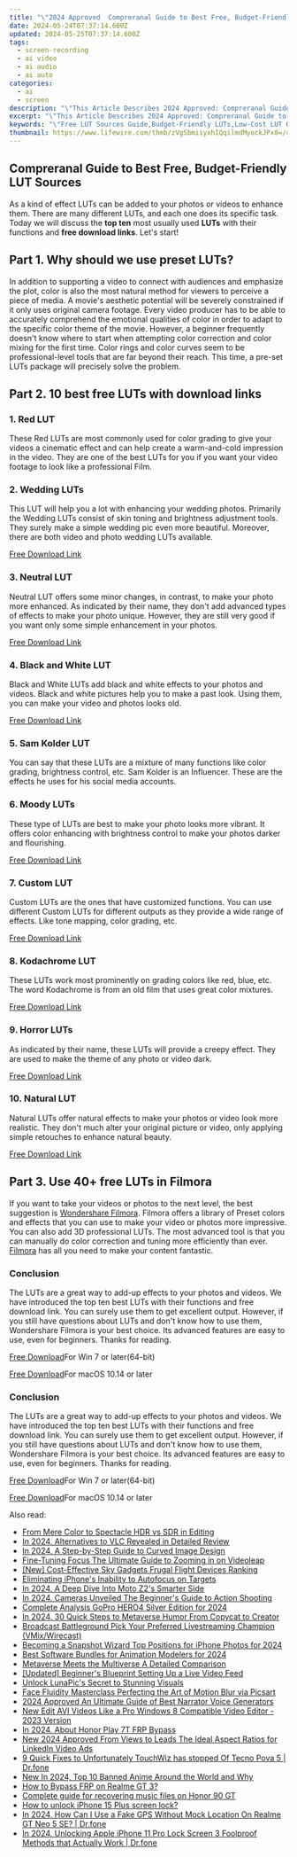 ```yaml
---
title: "\"2024 Approved  Compreranal Guide to Best Free, Budget-Friendly LUT Sources\""
date: 2024-05-24T07:37:14.600Z
updated: 2024-05-25T07:37:14.600Z
tags: 
  - screen-recording
  - ai video
  - ai audio
  - ai auto
categories: 
  - ai
  - screen
description: "\"This Article Describes 2024 Approved: Compreranal Guide to Best Free, Budget-Friendly LUT Sources\""
excerpt: "\"This Article Describes 2024 Approved: Compreranal Guide to Best Free, Budget-Friendly LUT Sources\""
keywords: "\"Free LUT Sources Guide,Budget-Friendly LUTs,Low-Cost LUT Options,Affordable LUT Resources,Guide to Free LUTs,Cheap LUT Finding Tips,Cost-Effective LUT Source\""
thumbnail: https://www.lifewire.com/thmb/zVgSbmiiyxhIQqilmdMyockJPx8=/400x300/filters:no_upscale():max_bytes(150000):strip_icc()/GettyImages-641174594-bdeb3169be1f4334a6a40ad7934fdd97.jpg
---
```


## Compreranal Guide to Best Free, Budget-Friendly LUT Sources

As a kind of effect LUTs can be added to your photos or videos to enhance them. There are many different LUTs, and each one does its specific task. Today we will discuss the **top ten** most usually used **LUTs** with their functions and **free download links**. Let's start!

## Part 1\. Why should we use preset LUTs?

In addition to supporting a video to connect with audiences and emphasize the plot, color is also the most natural method for viewers to perceive a piece of media. A movie's aesthetic potential will be severely constrained if it only uses original camera footage. Every video producer has to be able to accurately comprehend the emotional qualities of color in order to adapt to the specific color theme of the movie. However, a beginner frequently doesn't know where to start when attempting color correction and color mixing for the first time. Color rings and color curves seem to be professional-level tools that are far beyond their reach. This time, a pre-set LUTs package will precisely solve the problem.

## Part 2\. 10 best free LUTs with download links

### 1\. Red LUT

These Red LUTs are most commonly used for color grading to give your videos a cinematic effect and can help create a warm-and-cold impression in the video. They are one of the best LUTs for you if you want your video footage to look like a professional Film.

### 2\. Wedding LUTs

This LUT will help you a lot with enhancing your wedding photos. Primarily the Wedding LUTs consist of skin toning and brightness adjustment tools. They surely make a simple wedding pic even more beautiful. Moreover, there are both video and photo wedding LUTs available.

[Free Download Link](https://fixthephoto.com/free-wedding-luts)

### 3\. Neutral LUT

Neutral LUT offers some minor changes, in contrast, to make your photo more enhanced. As indicated by their name, they don't add advanced types of effects to make your photo unique. However, they are still very good if you want only some simple enhancement in your photos.

[Free Download Link](https://www.hythan.com/luts/s-log-3-neutral-lut-updated)

### 4\. Black and White LUT

Black and White LUTs add black and white effects to your photos and videos. Black and white pictures help you to make a past look. Using them, you can make your video and photos looks old.

[Free Download Link](https://fixthephoto.com/black-and-white-lut)

### 5\. Sam Kolder LUT

You can say that these LUTs are a mixture of many functions like color grading, brightness control, etc. Sam Kolder is an Influencer. These are the effects he uses for his social media accounts.

### 6\. Moody LUTs

These type of LUTs are best to make your photo looks more vibrant. It offers color enhancing with brightness control to make your photos darker and flourishing.

[Free Download Link](https://www.on1.com/free/luts/)

### 7\. Custom LUT

Custom LUTs are the ones that have customized functions. You can use different Custom LUTs for different outputs as they provide a wide range of effects. Like tone mapping, color grading, etc.

[Free Download Link](https://www.shutterstock.com/blog/free-luts-for-log-footage)

### 8\. Kodachrome LUT

These LUTs work most prominently on grading colors like red, blue, etc. The word Kodachrome is from an old film that uses great color mixtures.

[Free Download Link](https://fixthephoto.com/kodachrome-lut)

### 9\. Horror LUTs

As indicated by their name, these LUTs will provide a creepy effect. They are used to make the theme of any photo or video dark.

[Free Download Link](https://lwks.com/shortcuts-4-how-to-use-luts/)

### 10\. Natural LUT

Natural LUTs offer natural effects to make your photos or video look more realistic. They don't much alter your original picture or video, only applying simple retouches to enhance natural beauty.

[Free Download Link](https://motka.net/luts/natural-skin-tone-luts-for-dark-skin-free-download/)

## Part 3\. Use 40+ free LUTs in Filmora

If you want to take your videos or photos to the next level, the best suggestion is [Wondershare Filmora](https://tools.techidaily.com/wondershare/filmora/download/). Filmora offers a library of Preset colors and effects that you can use to make your video or photos more impressive. You can also add 3D professional LUTs. The most advanced tool is that you can manually do color correction and tuning more efficiently than ever. [Filmora](https://tools.techidaily.com/wondershare/filmora/download/) has all you need to make your content fantastic.

### Conclusion

The LUTs are a great way to add-up effects to your photos and videos. We have introduced the top ten best LUTs with their functions and free download link. You can surely use them to get excellent output. However, if you still have questions about LUTs and don't know how to use them, Wondershare Filmora is your best choice. Its advanced features are easy to use, even for beginners. Thanks for reading.

[Free Download](https://tools.techidaily.com/wondershare/filmora/download/)For Win 7 or later(64-bit)

[Free Download](https://tools.techidaily.com/wondershare/filmora/download/)For macOS 10.14 or later

### Conclusion

The LUTs are a great way to add-up effects to your photos and videos. We have introduced the top ten best LUTs with their functions and free download link. You can surely use them to get excellent output. However, if you still have questions about LUTs and don't know how to use them, Wondershare Filmora is your best choice. Its advanced features are easy to use, even for beginners. Thanks for reading.

[Free Download](https://tools.techidaily.com/wondershare/filmora/download/)For Win 7 or later(64-bit)

[Free Download](https://tools.techidaily.com/wondershare/filmora/download/)For macOS 10.14 or later

<ins class="adsbygoogle"
     style="display:block"
     data-ad-format="autorelaxed"
     data-ad-client="ca-pub-7571918770474297"
     data-ad-slot="1223367746"></ins>

<ins class="adsbygoogle"
     style="display:block"
     data-ad-format="autorelaxed"
     data-ad-client="ca-pub-7571918770474297"
     data-ad-slot="1223367746"></ins>



<ins class="adsbygoogle"
     style="display:block"
     data-ad-client="ca-pub-7571918770474297"
     data-ad-slot="8358498916"
     data-ad-format="auto"
     data-full-width-responsive="true"></ins>


<span class="atpl-alsoreadstyle">Also read:</span>
<div><ul>
<li><a href="https://extra-lessons.techidaily.com/from-mere-color-to-spectacle-hdr-vs-sdr-in-editing/"><u>From Mere Color to Spectacle  HDR vs SDR in Editing</u></a></li>
<li><a href="https://extra-lessons.techidaily.com/in-2024-alternatives-to-vlc-revealed-in-detailed-review/"><u>In 2024, Alternatives to VLC Revealed in Detailed Review</u></a></li>
<li><a href="https://extra-lessons.techidaily.com/in-2024-a-step-by-step-guide-to-curved-image-design/"><u>In 2024, A Step-by-Step Guide to Curved Image Design</u></a></li>
<li><a href="https://extra-lessons.techidaily.com/fine-tuning-focus-the-ultimate-guide-to-zooming-in-on-videoleap/"><u>Fine-Tuning Focus  The Ultimate Guide to Zooming in on Videoleap</u></a></li>
<li><a href="https://extra-lessons.techidaily.com/new-cost-effective-sky-gadgets-frugal-flight-devices-ranking/"><u>[New] Cost-Effective Sky Gadgets  Frugal Flight Devices Ranking</u></a></li>
<li><a href="https://extra-lessons.techidaily.com/eliminating-iphones-inability-to-autofocus-on-targets/"><u>Eliminating iPhone's Inability to Autofocus on Targets</u></a></li>
<li><a href="https://extra-lessons.techidaily.com/in-2024-a-deep-dive-into-moto-z2s-smarter-side/"><u>In 2024, A Deep Dive Into Moto Z2's Smarter Side</u></a></li>
<li><a href="https://extra-lessons.techidaily.com/in-2024-cameras-unveiled-the-beginners-guide-to-action-shooting/"><u>In 2024, Cameras Unveiled  The Beginner's Guide to Action Shooting</u></a></li>
<li><a href="https://extra-lessons.techidaily.com/complete-analysis-gopro-hero4-silver-edition-for-2024/"><u>Complete Analysis  GoPro HERO4 Silver Edition for 2024</u></a></li>
<li><a href="https://extra-lessons.techidaily.com/in-2024-30-quick-steps-to-metaverse-humor-from-copycat-to-creator/"><u>In 2024, 30 Quick Steps to Metaverse Humor  From Copycat to Creator</u></a></li>
<li><a href="https://extra-lessons.techidaily.com/broadcast-battleground-pick-your-preferred-livestreaming-champion-vmixwirecast/"><u>Broadcast Battleground  Pick Your Preferred Livestreaming Champion (VMix/Wirecast)</u></a></li>
<li><a href="https://extra-lessons.techidaily.com/becoming-a-snapshot-wizard-top-positions-for-iphone-photos-for-2024/"><u>Becoming a Snapshot Wizard  Top Positions for iPhone Photos for 2024</u></a></li>
<li><a href="https://extra-lessons.techidaily.com/best-software-bundles-for-animation-modelers-for-2024/"><u>Best Software Bundles for Animation Modelers for 2024</u></a></li>
<li><a href="https://extra-lessons.techidaily.com/metaverse-meets-the-multiverse-a-detailed-comparison/"><u>Metaverse Meets the Multiverse  A Detailed Comparison</u></a></li>
<li><a href="https://extra-lessons.techidaily.com/updated-beginners-blueprint-setting-up-a-live-video-feed/"><u>[Updated] Beginner's Blueprint  Setting Up a Live Video Feed</u></a></li>
<li><a href="https://extra-lessons.techidaily.com/unlock-lunapics-secret-to-stunning-visuals/"><u>Unlock LunaPic's Secret to Stunning Visuals</u></a></li>
<li><a href="https://extra-lessons.techidaily.com/face-fluidity-masterclass-perfecting-the-art-of-motion-blur-via-picsart/"><u>Face Fluidity Masterclass  Perfecting the Art of Motion Blur via Picsart</u></a></li>
<li><a href="https://ai-voice-clone.techidaily.com/2024-approved-an-ultimate-guide-of-best-narrator-voice-generators/"><u>2024 Approved An Ultimate Guide of Best Narrator Voice Generators</u></a></li>
<li><a href="https://ai-vdieo-software.techidaily.com/new-edit-avi-videos-like-a-pro-windows-8-compatible-video-editor-2023-version/"><u>New Edit AVI Videos Like a Pro Windows 8 Compatible Video Editor - 2023 Version</u></a></li>
<li><a href="https://bypass-frp.techidaily.com/in-2024-about-honor-play-7t-frp-bypass-by-drfone-android/"><u>In 2024, About Honor Play 7T FRP Bypass</u></a></li>
<li><a href="https://video-creation-software.techidaily.com/new-2024-approved-from-views-to-leads-the-ideal-aspect-ratios-for-linkedin-video-ads/"><u>New 2024 Approved From Views to Leads The Ideal Aspect Ratios for LinkedIn Video Ads</u></a></li>
<li><a href="https://howto.techidaily.com/9-quick-fixes-to-unfortunately-touchwiz-has-stopped-of-tecno-pova-5-drfone-by-drfone-fix-android-problems-fix-android-problems/"><u>9 Quick Fixes to Unfortunately TouchWiz has stopped Of Tecno Pova 5 | Dr.fone</u></a></li>
<li><a href="https://animation-videos.techidaily.com/new-in-2024-top-10-banned-anime-around-the-world-and-why/"><u>New In 2024, Top 10 Banned Anime Around the World and Why</u></a></li>
<li><a href="https://bypass-frp.techidaily.com/how-to-bypass-frp-on-realme-gt-3-by-drfone-android/"><u>How to Bypass FRP on Realme GT 3?</u></a></li>
<li><a href="https://phone-solutions.techidaily.com/complete-guide-for-recovering-music-files-on-honor-90-gt-by-fonelab-android-recover-music/"><u>Complete guide for recovering music files on Honor 90 GT</u></a></li>
<li><a href="https://review-topics.techidaily.com/how-to-unlock-iphone-15-plus-screen-lock-by-drfone-ios-unlock-ios-unlock/"><u>How to unlock iPhone 15 Plus screen lock?</u></a></li>
<li><a href="https://review-topics.techidaily.com/in-2024-how-can-i-use-a-fake-gps-without-mock-location-on-realme-gt-neo-5-se-drfone-by-drfone-virtual-android/"><u>In 2024, How Can I Use a Fake GPS Without Mock Location On Realme GT Neo 5 SE? | Dr.fone</u></a></li>
<li><a href="https://iphone-unlock.techidaily.com/in-2024-unlocking-apple-iphone-11-pro-lock-screen-3-foolproof-methods-that-actually-work-drfone-by-drfone-ios/"><u>In 2024, Unlocking Apple iPhone 11 Pro Lock Screen 3 Foolproof Methods that Actually Work | Dr.fone</u></a></li>
</ul></div>

